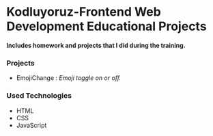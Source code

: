 <h1> Kodluyoruz-Frontend Web Development Educational Projects </h1>

<p><b>Includes homework and projects that I did during the training.</b></p>

### Projects 
- EmojiChange : <em>Emoji toggle on or off.</em>

### Used Technologies
- HTML
- CSS
- JavaScript